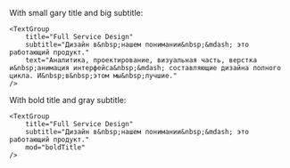 With small gary title and big subtitle:

	<TextGroup
		title="Full Service Design"
		subtitle="Дизайн в&nbsp;нашем понимании&nbsp;&mdash; это работающий продукт."
		text="Аналитика, проектирование, визуальная часть, верстка и&nbsp;анимация интерфейса&nbsp;&mdash; составляющие дизайна полного цикла. И&nbsp;в&nbsp;этом мы&nbsp;лучшие."
	/>

With bold title and gray subtitle:

	<TextGroup
		title="Full Service Design"
		subtitle="Дизайн в&nbsp;нашем понимании&nbsp;&mdash; это работающий продукт."
		mod="boldTitle"
	/>


